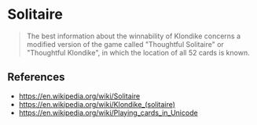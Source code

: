 # Solitaire

> The best information about the winnability of Klondike concerns a modified version of the game called "Thoughtful Solitaire" or "Thoughtful Klondike", in which the location of all 52 cards is known.

## References

- https://en.wikipedia.org/wiki/Solitaire
- https://en.wikipedia.org/wiki/Klondike_(solitaire)
- https://en.wikipedia.org/wiki/Playing_cards_in_Unicode
